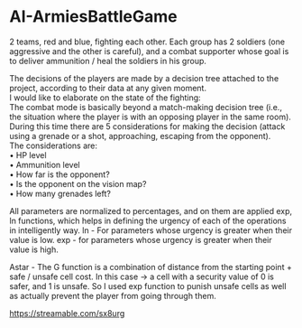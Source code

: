# AI-ArmiesBattleGame

2 teams, red and blue, fighting each other.
Each group has 2 soldiers (one aggressive and the other is careful), and a combat supporter whose goal is to deliver ammunition / heal the soldiers in his group.

The decisions of the players are made by a decision tree attached to the project, according to their data at any given moment.  
I would like to elaborate on the state of the fighting:  
The combat mode is basically beyond a match-making decision tree (i.e., the situation where the player is with an opposing player in the same room).
During this time there are 5 considerations for making the decision (attack using a grenade or a shot, approaching, escaping from the opponent).    
The considerations are:    
•	HP level  
• Ammunition level  
• How far is the opponent?  
• Is the opponent on the vision map?  
• How many grenades left?  

All parameters are normalized to percentages, and on them are applied exp, ln functions, which helps in defining the urgency of each of the operations in intelligently way.
ln - For parameters whose urgency is greater when their value is low.
exp - for parameters whose urgency is greater when their value is high.

Astar - The G function is a combination of distance from the starting point + safe / unsafe cell cost.
In this case -> a cell with a security value of 0 is safer, and 1 is unsafe.
So I used exp function to punish unsafe cells as well as actually prevent the player from going through them.

https://streamable.com/sx8urg
